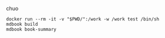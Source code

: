chuo

```shell
docker run --rm -it -v "$PWD/":/work -w /work test /bin/sh
mdbook build
mdbook book-summary
```
